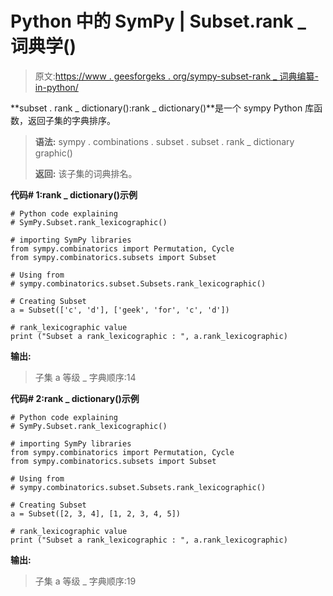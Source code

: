 # Python 中的 SymPy | Subset.rank _ 词典学()

> 原文:[https://www . geesforgeks . org/sympy-subset-rank _ 词典编纂-in-python/](https://www.geeksforgeeks.org/sympy-subset-rank_lexicographic-in-python/)

**subset . rank _ dictionary():rank _ dictionary()**是一个 sympy Python 库函数，返回子集的字典排序。

> **语法:**
> sympy . combinations . subset . subset . rank _ dictionary graphic()
> 
> **返回:**
> 该子集的词典排名。

**代码# 1:rank _ dictionary()示例**

```
# Python code explaining
# SymPy.Subset.rank_lexicographic()

# importing SymPy libraries
from sympy.combinatorics import Permutation, Cycle
from sympy.combinatorics.subsets import Subset

# Using from 
# sympy.combinatorics.subset.Subsets.rank_lexicographic()

# Creating Subset
a = Subset(['c', 'd'], ['geek', 'for', 'c', 'd'])

# rank_lexicographic value
print ("Subset a rank_lexicographic : ", a.rank_lexicographic)
```

**输出:**

> 子集 a 等级 _ 字典顺序:14

**代码# 2:rank _ dictionary()示例**

```
# Python code explaining
# SymPy.Subset.rank_lexicographic()

# importing SymPy libraries
from sympy.combinatorics import Permutation, Cycle
from sympy.combinatorics.subsets import Subset

# Using from 
# sympy.combinatorics.subset.Subsets.rank_lexicographic()

# Creating Subset
a = Subset([2, 3, 4], [1, 2, 3, 4, 5])

# rank_lexicographic value
print ("Subset a rank_lexicographic : ", a.rank_lexicographic)
```

**输出:**

> 子集 a 等级 _ 字典顺序:19
